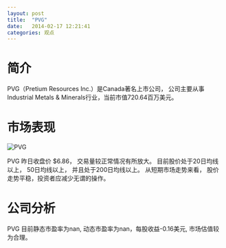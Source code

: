 ```yaml
---
layout: post
title:  "PVG"
date:   2014-02-17 12:21:41
categories: 观点
---
```


# 简介
PVG（Pretium Resources Inc.）是Canada著名上市公司，
公司主要从事Industrial Metals & Minerals行业，当前市值720.64百万美元。

# 市场表现

![PVG](http://finviz.com/chart.ashx?t=PVG&ty=c&ta=1&p=d&s=l)

PVG 昨日收盘价 $6.86，
交易量较正常情况有所放大。
目前股价处于20日均线以上，
50日均线以上，
并且处于200日均线以上。
从短期市场走势来看，
股价走势平稳，投资者应减少无谓的操作。

# 公司分析
PVG 目前静态市盈率为nan, 动态市盈率为nan，每股收益-0.16美元,
市场估值较为合理。
